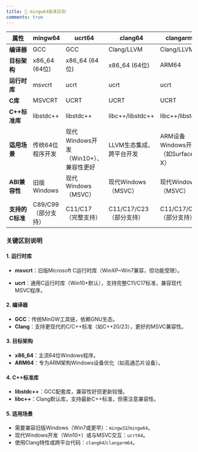 ```yaml
---
title: 🧁 mingw64版本区别
comments: true
---
```




| __属性__         | __mingw64__      | __ucrt64__       | __clang64__               | __clangarm64__           |
|-------------------|------------------|------------------|---------------------------|--------------------------|
| __编译器__        | GCC              | GCC              | Clang/LLVM               | Clang/LLVM              |
| __目标架构__      | x86_64 (64位)    | x86_64 (64位)    | x86_64 (64位)            | ARM64                   |
| __运行时库__      | msvcrt           | ucrt             | ucrt                     | ucrt                    |
| __C库__           | MSVCRT           | UCRT             | UCRT                     | UCRT                    |
| __C++标准库__     | libstdc++        | libstdc++        | libc++/libstdc++         | libc++/libstdc++        |
| __适用场景__      | 传统64位程序开发 | 现代Windows开发（Win10+）、兼容性更好 | LLVM生态集成、跨平台开发 | ARM设备Windows开发（如Surface Pro X） |
| __ABI兼容性__     | 旧版Windows      | 现代Windows（MSVC） | 现代Windows（MSVC）      | 现代Windows（MSVC）     |
| __支持的C标准__   | C89/C99（部分支持） | C11/C17（完整支持） | C11/C17/C23（部分支持）  | C11/C17/C23（部分支持） |

### 关键区别说明

#### 1. 运行时库

* __msvcrt__：旧版Microsoft C运行时库（WinXP~Win7兼容，但功能受限）。

* __ucrt__：通用C运行时库（Win10+默认），支持完整C11/C17标准，兼容现代MSVC程序。

#### 2. 编译器

* __GCC__：传统MinGW工具链，依赖GNU生态。
* __Clang__：支持更现代的C/C++标准（如C++20/23），更好的MSVC兼容性。

#### 3. 目标架构

* __x86_64__：主流64位Windows程序。
* __ARM64__：专为ARM架构Windows设备优化（如高通芯片设备）。

#### 4. C++标准库

* __libstdc++__：GCC配套库，兼容性好但更新较慢。
* __libc++__：Clang默认库，支持最新C++标准，但需注意兼容性。

#### 5. 适用场景

* 需要兼容旧版Windows（Win7或更早）：`mingw32`/`mingw64`。
* 现代Windows开发（Win10+）或与MSVC交互：`ucrt64`。
* 使用Clang特性或跨平台代码：`clang64`/`clangarm64`。